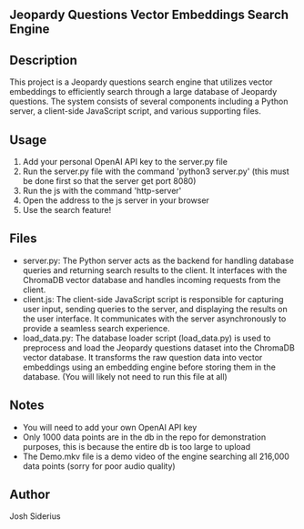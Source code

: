 ## Jeopardy Questions Vector Embeddings Search Engine


## Description
This project is a Jeopardy questions search engine that utilizes vector embeddings to efficiently search through a large database of Jeopardy questions. The system consists of several components including a Python server, a client-side JavaScript script, and various supporting files.

## Usage
1. Add your personal OpenAI API key to the server.py file
2. Run the server.py file with the command 'python3 server.py' (this must be done first so that the server get port 8080)
3. Run the js with the command 'http-server'
4. Open the address to the js server in your browser
5. Use the search feature!

## Files
- server.py: The Python server acts as the backend for handling database queries and returning search results to the client. It interfaces with the ChromaDB vector database and handles incoming requests from the client.
- client.js: The client-side JavaScript script is responsible for capturing user input, sending queries to the server, and displaying the results on the user interface. It communicates with the server asynchronously to provide a seamless search experience.
- load_data.py: The database loader script (load_data.py) is used to preprocess and load the Jeopardy questions dataset into the ChromaDB vector database. It transforms the raw question data into vector embeddings using an embedding engine before storing them in the database. (You will likely not need to run this file at all)

## Notes
- You will need to add your own OpenAI API key
- Only 1000 data points are in the db in the repo for demonstration purposes, this is because the entire db is too large to upload
- The Demo.mkv file is a demo video of the engine searching all 216,000 data points (sorry for poor audio quality)

## Author
Josh Siderius
